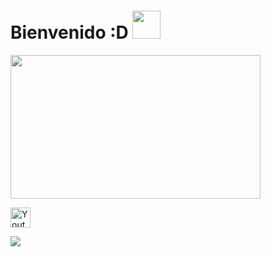 # Bienvenido :D <img src="https://cbsnews1.cbsistatic.com/hub/i/2017/10/17/b34c14c8-750e-4afa-838d-ba9da0a3b042/171016-nasa-gravitational-waves-article.gif" width="45px">
<img src="https://acegif.com/wp-content/gif/outerspace-51.gif" width="400" height="230"/>
</p>

<a href="https://youtube.com/channel/UC_Pp8pT9vbT15k5_-i6oseA"><img width="32px" alt="Youtube" title="Youtube" src="https://encrypted-tbn0.gstatic.com/images?q=tbn:ANd9GcQiYrf6LEg3xKz9iuv3OcmplEWUY8Etgv7e-g&usqp=CAU"/></a>

<img src="https://github.com/NeKosmic/NK-BOT/blob/main/culebrita.svg" />
</div>
